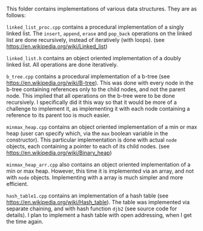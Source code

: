 This folder contains implementations of various data structures. They are as follows:

`linked_list_proc.cpp` contains a procedural implementation of a singly linked list. The `insert`, `append`, `erase` and `pop_back` operations on the linked list are done recursively, instead of iteratively (with loops). (see https://en.wikipedia.org/wiki/Linked_list)

`linked_list.h` contains an object oriented implementation of a doubly linked list. All operations are done iteratively.

`b_tree.cpp` contains a procedural implementation of a b-tree (see https://en.wikipedia.org/wiki/B-tree). This was done with every node in the b-tree containing references only to the child nodes, and not the parent node. This implied that all operations on the b-tree were to be done recursively. I specifically did it this way so that it would be more of a challenge to implement it, as implementing it with each node containing a reference to its parent too is much easier.

`minmax_heap.cpp` contains an object oriented implementation of a min or max heap (user can specify which, via the `max` boolean variable in the constructor). This particular implementation is done with actual `node` objects, each containing a pointer to each of its child nodes. (see https://en.wikipedia.org/wiki/Binary_heap)

`minmax_heap_arr.cpp` also contains an object oriented implementation of a min or max heap. However, this time it is implemented via an array, and not with `node` objects. Implementing with a array is much simpler and more efficient.

`hash_table1.cpp` contains an implementation of a hash table (see https://en.wikipedia.org/wiki/Hash_table). The table was implemented via separate chaining, and with hash function `djb2` (see source code for details). I plan to implement a hash table with open addressing, when I get the time again. 

